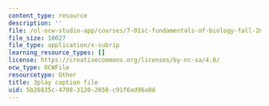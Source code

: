```yaml
---
content_type: resource
description: ''
file: /ol-ocw-studio-app/courses/7-01sc-fundamentals-of-biology-fall-2011/5b26835c470831202650c91f6ad96a0d_OK7_ReXhVaQ.srt
file_size: 10027
file_type: application/x-subrip
learning_resource_types: []
license: https://creativecommons.org/licenses/by-nc-sa/4.0/
ocw_type: OCWFile
resourcetype: Other
title: 3play caption file
uid: 5b26835c-4708-3120-2650-c91f6ad96a0d
---
```

